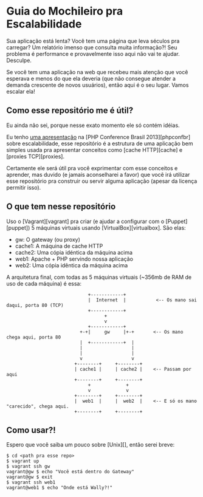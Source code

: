 # Guia do Mochileiro pra Escalabilidade

Sua aplicação está lenta? Você tem uma página que leva séculos pra carregar? Um relatório imenso que consulta muita informação?! Seu problema é performance e provavelmente isso aqui não vai te ajudar. Desculpe.

Se você tem uma aplicação na web que recebeu mais atenção que você esperava e menos do que ela deveria (que não consegue atender a demanda crescente de novos usuários), então aqui é o seu lugar. Vamos escalar ela!

## Como esse repositório me é útil?

Eu ainda não sei, porque nesse exato momento ele só contém idéias.

Eu tenho [uma apresentação](slides) na [PHP Conference Brasil 2013][phpconfbr] sobre escalabilidade, esse repositório é a estrutura de uma aplicação bem simples usada pra apresentar conceitos como [cache HTTP][cache] e [proxies TCP][proxies].

Certamente ele será útil pra você exprimentar com esse conceitos e aprender, mas duvido (e jamais aconselharei a favor) que você irá utilizar esse repositório pra construir ou servir alguma aplicação (apesar da licença permitir isso).

## O que tem nesse repositório

Uso o [Vagrant][vagrant] pra criar (e ajudar a configurar com o [Puppet][puppet]) 5 máquinas virtuais usando [VirtualBox][virtualbox]. São elas:

- gw: O gateway (ou proxy)
- cache1: A máquina de cache HTTP
- cache2: Uma cópia idéntica da máquina acima
- web1: Apache + PHP servindo nossa aplicação
- web2: Uma cópia idêntica da máquina acima

A arquitetura final, com todas as 5 máquinas virtuais (~356mb de RAM de uso de cada máquina) é essa:

```
                              +------------+
                              |  Internet  |           <-- Os mano sai daqui, porta 80 (TCP)
                              +------------+
                                    +
                                    v
                              +------------+
                           +-+|     gw     |+-+       <-- Os mano chega aqui, porta 80
                           |  +------------+  |
                           |                  |
                           |                  |
                           v                  v
                         +--------+     +--------+
                         | cache1 |     | cache2 |    <-- Passam por aqui
                         +--------+     +--------+
                              +             +
                              v             v
                         +--------+     +--------+
                         |  web1  |     |  web2  |    <-- E só os mano "carecido", chega aqui.
                         +--------+     +--------+
```

## Como usar?!

Espero que você saiba um pouco sobre [Unix][], então serei breve:

```
$ cd <path pra esse repo>
$ vagrant up
$ vagrant ssh gw
vagrant@gw $ echo "Você está dentro do Gateway"
vagrant@gw $ exit
$ vagrant ssh web1
vagrant@web1 $ echo "Onde está Wally?!"
```
